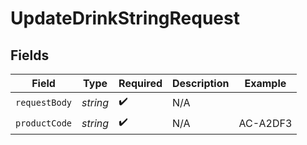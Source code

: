 # UpdateDrinkStringRequest


## Fields

| Field              | Type               | Required           | Description        | Example            |
| ------------------ | ------------------ | ------------------ | ------------------ | ------------------ |
| `requestBody`      | *string*           | :heavy_check_mark: | N/A                |                    |
| `productCode`      | *string*           | :heavy_check_mark: | N/A                | AC-A2DF3           |